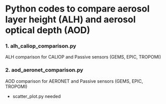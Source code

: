 # Python codes to compare aerosol layer height (ALH) and aerosol optical depth (AOD)

### 1. alh_caliop_comparison.py
ALH comparison for CALIOP and Passive sensors (GEMS, EPIC, TROPOMI)

### 2. aod_aeronet_comparison.py
AOD comparison for AERONET and Passive sensors (GEMS, EPIC, TROPOMI)
* scatter_plot.py needed
